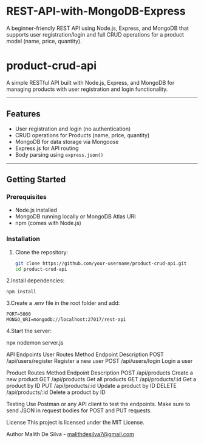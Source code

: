 # REST-API-with-MongoDB-Express
A beginner-friendly REST API using Node.js, Express, and MongoDB that supports user registration/login and full CRUD operations for a product model (name, price, quantity).

# product-crud-api

A simple RESTful API built with Node.js, Express, and MongoDB for managing products with user registration and login functionality.

---

## Features

- User registration and login (no authentication)
- CRUD operations for Products (name, price, quantity)
- MongoDB for data storage via Mongoose
- Express.js for API routing
- Body parsing using `express.json()`

---

## Getting Started

### Prerequisites

- Node.js installed
- MongoDB running locally or MongoDB Atlas URI
- npm (comes with Node.js)

### Installation

1. Clone the repository:
   ```bash
   git clone https://github.com/your-username/product-crud-api.git
   cd product-crud-api
2.Install dependencies:

    npm install
   
3.Create a .env file in the root folder and add:
  
    PORT=5000
    MONGO_URI=mongodb://localhost:27017/rest-api

  
4.Start the server:

  npx nodemon server.js

  
API Endpoints
  User Routes
  Method	Endpoint	Description
  POST	/api/users/register	Register a new user
  POST	/api/users/login	Login a user

Product Routes
Method	Endpoint	Description
  POST	/api/products	Create a new product
  GET	/api/products	Get all products
  GET	/api/products/:id	Get a product by ID
  PUT	/api/products/:id	Update a product by ID
  DELETE	/api/products/:id	Delete a product by ID

Testing
Use Postman or any API client to test the endpoints. Make sure to send JSON in request bodies for POST and PUT requests.

License
This project is licensed under the MIT License.

Author
Malith De Silva - malithdesilva7@gmail.com
